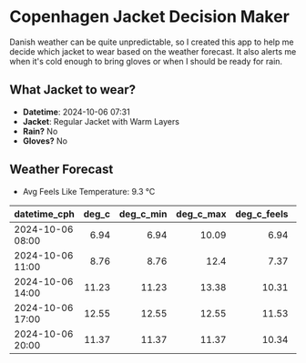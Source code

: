 
# Copenhagen Jacket Decision Maker

Danish weather can be quite unpredictable, so I created this app to help me decide which jacket to wear based on the weather forecast. 
It also alerts me when it's cold enough to bring gloves or when I should be ready for rain.

## What Jacket to wear?

- **Datetime**: 2024-10-06 07:31
- **Jacket**: Regular Jacket with Warm Layers
- **Rain?** No
- **Gloves?** No

## Weather Forecast
- Avg Feels Like Temperature: 9.3 °C

| datetime_cph     |   deg_c |   deg_c_min |   deg_c_max |   deg_c_feels | weather   | wind   | rain   |
|:-----------------|--------:|------------:|------------:|--------------:|:----------|:-------|:-------|
| 2024-10-06 08:00 |    6.94 |        6.94 |       10.09 |          6.94 | Clouds    | Low    | None   |
| 2024-10-06 11:00 |    8.76 |        8.76 |       12.4  |          7.37 | Clouds    | Low    | None   |
| 2024-10-06 14:00 |   11.23 |       11.23 |       13.38 |         10.31 | Clouds    | Low    | None   |
| 2024-10-06 17:00 |   12.55 |       12.55 |       12.55 |         11.53 | Clear     | Low    | None   |
| 2024-10-06 20:00 |   11.37 |       11.37 |       11.37 |         10.34 | Clear     | Low    | None   |
        